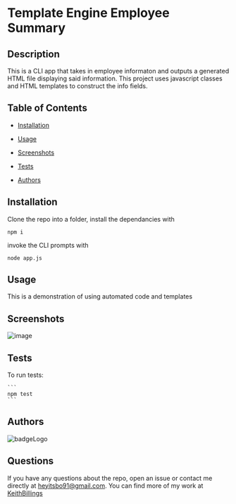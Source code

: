 # Template Engine Employee Summary

## Description

This is a CLI app that takes in employee informaton and outputs a generated HTML file displaying said information. This project uses javascript classes and HTML templates to construct the info fields.

## Table of Contents

 * [Installation](#installation)

 * [Usage](#usage)

 * [Screenshots](#screenshots)

 * [Tests](#tests)

 * [Authors](#Authors)

## Installation

Clone the repo into a folder, install the dependancies with 
```
npm i
``` 
invoke the CLI prompts with 
```
node app.js
```

## Usage

This is a demonstration of using automated code and templates 

## Screenshots

![image]()

## Tests 

To run tests: 
 
    ``` 
    npm test 
    ``` 

## Authors

![badgeLogo](https://img.shields.io/badge/Keith%20Billings-Full%20Stack%20Developer-blue?style=flat-square&logo=undefined)

## Questions

If you have any questions about the repo, open an issue or contact me directly at heyitsbo91@gmail.com. You can find more of my work at [KeithBillings](https://github.com/KeithBillings/)